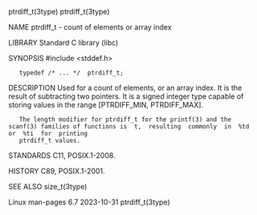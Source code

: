 ptrdiff_t(3type)															      ptrdiff_t(3type)

NAME
       ptrdiff_t - count of elements or array index

LIBRARY
       Standard C library (libc)

SYNOPSIS
       #include <stddef.h>

       typedef /* ... */  ptrdiff_t;

DESCRIPTION
       Used  for a count of elements, or an array index.  It is the result of subtracting two pointers.	 It is a signed integer type capable of storing values
       in the range [PTRDIFF_MIN, PTRDIFF_MAX].

       The length modifier for ptrdiff_t for the printf(3) and the scanf(3) families of functions is  t,  resulting  commonly  in  %td	or  %ti	 for  printing
       ptrdiff_t values.

STANDARDS
       C11, POSIX.1-2008.

HISTORY
       C89, POSIX.1-2001.

SEE ALSO
       size_t(3type)

Linux man-pages 6.7							  2023-10-31							      ptrdiff_t(3type)
